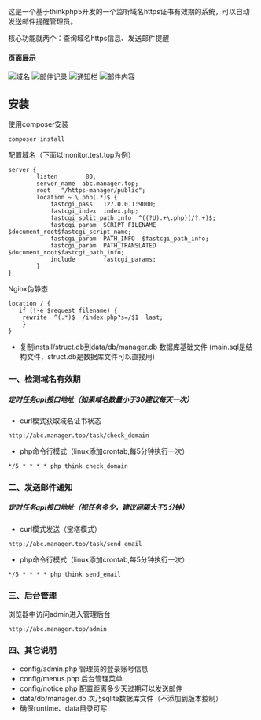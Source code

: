 
这是一个基于thinkphp5开发的一个监听域名https证书有效期的系统，可以自动发送邮件提醒管理员。 

核心功能就两个：查询域名https信息、发送邮件提醒

#### 页面展示
![域名](./readme/domain.png "域名管理.png")
![邮件记录](./readme/mail.png "邮件记录.png")
![通知栏](./readme/notice.jpg "通知栏.png")
![邮件内容](./readme/email-info.jpg "邮件内容.png")


## 安装


使用composer安装

~~~
composer install
~~~

配置域名（下面以monitor.test.top为例）
~~~
server {
        listen        80;
        server_name  abc.manager.top;
        root   "/https-manager/public";        
        location ~ \.php(.*)$ {
            fastcgi_pass   127.0.0.1:9000;
            fastcgi_index  index.php;
            fastcgi_split_path_info  ^((?U).+\.php)(/?.+)$;
            fastcgi_param  SCRIPT_FILENAME  $document_root$fastcgi_script_name;
            fastcgi_param  PATH_INFO  $fastcgi_path_info;
            fastcgi_param  PATH_TRANSLATED  $document_root$fastcgi_path_info;
            include        fastcgi_params;
        }
}
~~~
Nginx伪静态
~~~
location / {
   if (!-e $request_filename) {
   	rewrite  ^(.*)$  /index.php?s=/$1  last;
    }
}
~~~
+ 复制install/struct.db到data/db/manager.db 数据库基础文件
(main.sql是结构文件，struct.db是数据库文件可以直接用)



### 一、检测域名有效期
##### 定时任务api接口地址（如果域名数量小于30建议每天一次）
 + curl模式获取域名证书状态
~~~
http://abc.manager.top/task/check_domain
~~~
 + php命令行模式（linux添加crontab,每5分钟执行一次）
 ~~~
*/5 * * * * php think check_domain
 ~~~


### 二、发送邮件通知

##### 定时任务api接口地址（视任务多少，建议间隔大于5分钟）
 + curl模式发送（宝塔模式）
~~~
http://abc.manager.top/task/send_email
~~~
 + php命令行模式（linux添加crontab,每5分钟执行一次）
 ~~~
*/5 * * * * php think send_email
 ~~~

### 三、后台管理
浏览器中访问admin进入管理后台

~~~
http://abc.manager.top/admin
~~~

### 四、其它说明
  + config/admin.php 管理员的登录账号信息
  + config/menus.php 后台管理菜单
  + config/notice.php 配置距离多少天过期可以发送邮件
  + data/db/manager.db 次乃sqlite数据库文件（不添加到版本控制）
  + 确保runtime、data目录可写